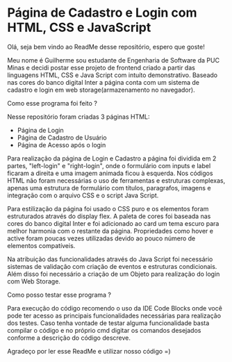 <h1 text-align="center">Página de Cadastro e Login com HTML, CSS e JavaScript</h1>

<p>Olá, seja bem vindo ao ReadMe desse repositório, espero que goste!</p>

<p>Meu nome é Guilherme sou estudante de Engenharia de Software da PUC Minas e decidi postar esse projeto de frontend criado a partir das linguagens HTML, CSS e Java Script com intuíto demonstrativo. Baseado nas cores do banco digital Inter a página conta com um sistema de cadastro e login em web storage(armazenamento no navegador).</p>

<p>Como esse programa foi feito ?</p>

<p>Nesse repositório foram criadas 3 páginas HTML:
  
  - Página de Login
  - Página de Cadastro de Usuário
  - Página de Acesso após o login 

 Para realização da página de Login e Cadastro a página foi dividida em 2 partes, "left-login" e "right-login", onde o formulário com inputs e label ficaram a direita e uma imagem animada ficou à esquerda. Nos códigos HTML não foram necessárias o uso de ferramentas e estruturas complexas, apenas uma estrutura de formulário com títulos, paragrafos, imagens e integração com o arquivo CSS e o script Java Script.

  Para estilização da página foi usado o CSS puro e os elementos foram estruturados através do display flex. A paleta de cores foi baseada nas cores do banco digital Inter e foi adicionado ao card um tema escuro para melhor harmonia com o restante da  página. Propriedades como hover e active foram poucas vezes utilizadas devido ao pouco número de elementos compatíveis.

  Na atribuição das funcionalidades através do Java Script foi necessário sistemas de validação com criação de eventos e estruturas condicionais. Além disso foi necessário a criação de um Objeto para realização do login com Web Storage.
</p>

<p>Como posso testar esse programa ?</p>
<p>Para execução do código recomendo o uso da IDE Code Blocks onde você pode ter acesso as principais funcionalidades necessárias para realização dos testes. Caso tenha vontade de testar alguma funcionalidade basta compilar o código e no próprio cmd digitar os comandos desejados conforme a descrição do código descreve.</p>

<p>Agradeço por ler esse ReadMe e utilizar nosso código =)</p>